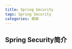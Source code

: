 ```yaml
---
title: Spring Security
tags: Spring Security
categories: 框架
---
```

## Spring Security简介









<h1 th:text="${host}">

